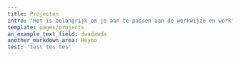 ```yaml
---
title: Projecten
intro: 'Het is belangrijk om je aan te passen aan de werkwijze en workflow binnen een team en/of bedrijf. Zo zijn er meerdere programma’s, kanalen, programmeertalen en frameworks die ik heb moeten gebruiken tijdens mijn werkzaamheden.'
template: pages/projects
an_example_text_field: dwadawda
another_markdown_area: Heyoo
test: 'test tes tes'
---
```


